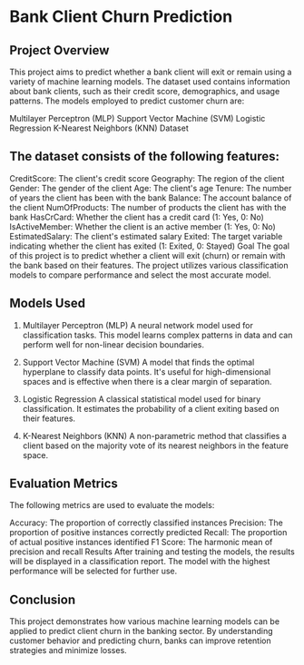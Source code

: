 # Bank Client Churn Prediction
## Project Overview
This project aims to predict whether a bank client will exit or remain using a variety of machine learning models. The dataset used contains information about bank clients, such as their credit score, demographics, and usage patterns. The models employed to predict customer churn are:

Multilayer Perceptron (MLP)
Support Vector Machine (SVM)
Logistic Regression
K-Nearest Neighbors (KNN)
Dataset

## The dataset consists of the following features:

CreditScore: The client's credit score
Geography: The region of the client
Gender: The gender of the client
Age: The client's age
Tenure: The number of years the client has been with the bank
Balance: The account balance of the client
NumOfProducts: The number of products the client has with the bank
HasCrCard: Whether the client has a credit card (1: Yes, 0: No)
IsActiveMember: Whether the client is an active member (1: Yes, 0: No)
EstimatedSalary: The client's estimated salary
Exited: The target variable indicating whether the client has exited (1: Exited, 0: Stayed)
Goal
The goal of this project is to predict whether a client will exit (churn) or remain with the bank based on their features. The project utilizes various classification models to compare performance and select the most accurate model.

## Models Used
1. Multilayer Perceptron (MLP)
A neural network model used for classification tasks. This model learns complex patterns in data and can perform well for non-linear decision boundaries.

2. Support Vector Machine (SVM)
A model that finds the optimal hyperplane to classify data points. It's useful for high-dimensional spaces and is effective when there is a clear margin of separation.

3. Logistic Regression
A classical statistical model used for binary classification. It estimates the probability of a client exiting based on their features.

4. K-Nearest Neighbors (KNN)
A non-parametric method that classifies a client based on the majority vote of its nearest neighbors in the feature space.


## Evaluation Metrics
The following metrics are used to evaluate the models:

Accuracy: The proportion of correctly classified instances
Precision: The proportion of positive instances correctly predicted
Recall: The proportion of actual positive instances identified
F1 Score: The harmonic mean of precision and recall
Results
After training and testing the models, the results will be displayed in a classification report. The model with the highest performance will be selected for further use.

## Conclusion
This project demonstrates how various machine learning models can be applied to predict client churn in the banking sector. By understanding customer behavior and predicting churn, banks can improve retention strategies and minimize losses.
